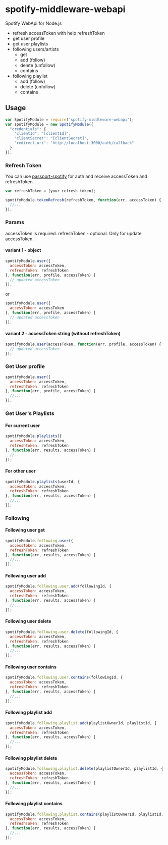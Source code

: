 # spotify-middleware-webapi

Spotify WebApi for Node.js

- refresh accessToken with help refreshToken
- get user profile
- get user playlists
- following users/artists
  + get
  + add (follow)
  + delete (unfollow)
  + contains
- following  playlist
  + add (follow)
  + delete (unfollow)
  + contains
  
## Usage

```javascript
var SpotifyModule = require('spotify-middleware-webapi');
var spotifyModule = new SpotifyModule({
  "credentials": {
    "clientId": "[clientId]",
    "clientSecret": "[clientSecret]",
    "redirect_uri": "http://localhost:3000/auth/callback"
  }
});
```

### Refresh Token

You can use [passport-spotify](https://github.com/JMPerez/passport-spotify) for auth and receive accessToken and refreshToken.

```javascript
var refreshToken = [your refresh token];

spotifyModule.tokenRefresh(refreshToken, function(err, accessToken) {
  //...
});
```

### Params

accessToken is required.
refreshToken - optional. Only for update accessToken.

#### variant 1 - object

```javascript
spotifyModule.user({
  accessToken: accessToken,
  refreshToken: refreshToken
}, function(err, profile, accessToken) {
  // updated accessToken
});
```

or

```javascript
spotifyModule.user({
  accessToken: accessToken
}, function(err, profile, accessToken) {
  // updated accessToken
});
```

#### variant 2 - accessToken string (without refreshToken) 

```javascript
spotifyModule.user(accessToken, function(err, profile, accessToken) {
  // updated accessToken
});
```

### Get User profile

```javascript
spotifyModule.user({
  accessToken: accessToken,
  refreshToken: refreshToken
}, function(err, profile, accessToken) {
  //...
});
```

### Get User's Playlists


#### For current user

```javascript
spotifyModule.playlists({
  accessToken: accessToken,
  refreshToken: refreshToken
}, function(err, results, accessToken) {
  //...
});
```

#### For other user

```javascript
spotifyModule.playlists(userId, {
  accessToken: accessToken,
  refreshToken: refreshToken
}, function(err, results, accessToken) {
  //...
});
```


### Following 

#### Following user get

```javascript
spotifyModule.following.user({
  accessToken: accessToken,
  refreshToken: refreshToken
}, function(err, results, accessToken) {
  //...
});
```

#### Following user add

```javascript
spotifyModule.following.user.add(followingId, {
  accessToken: accessToken,
  refreshToken: refreshToken
}, function(err, results, accessToken) {
  //...
});
```

#### Following user delete

```javascript
spotifyModule.following.user.delete(followingId, {
  accessToken: accessToken,
  refreshToken: refreshToken
}, function(err, results, accessToken) {
  //...
});
```

#### Following user contains

```javascript
spotifyModule.following.user.contains(followingId, {
  accessToken: accessToken,
  refreshToken: refreshToken
}, function(err, results, accessToken) {
  //...
});
```


#### Following playlist add

```javascript
spotifyModule.following.playlist.add(playlistOwnerId, playlistId, {
  accessToken: accessToken,
  refreshToken: refreshToken
}, function(err, results, accessToken) {
  //...
});
```

#### Following playlist delete

```javascript
spotifyModule.following.playlist.delete(playlistOwnerId, playlistId, {
  accessToken: accessToken,
  refreshToken: refreshToken
}, function(err, results, accessToken) {
  //...
});
```

#### Following playlist contains

```javascript
spotifyModule.following.playlist.contains(playlistOwnerId, playlistId, userId, {
  accessToken: accessToken,
  refreshToken: refreshToken
}, function(err, results, accessToken) {
  //...
});
```
